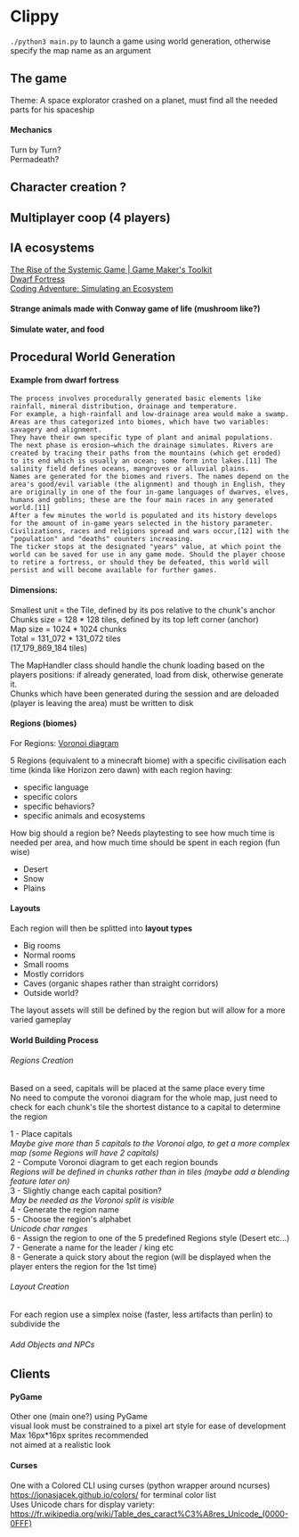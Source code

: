 # Clippy
``./python3 main.py`` to launch a game using world generation, otherwise specify the map name as an argument  

## The game
Theme: A space explorator crashed on a planet, must find all the needed parts for his spaceship  

#### Mechanics
Turn by Turn?  
Permadeath?  

## Character creation ?

## Multiplayer coop (4 players)

## IA ecosystems  
[The Rise of the Systemic Game | Game Maker's Toolkit](https://www.youtube.com/watch?v=SnpAAX9CkIc)  
[Dwarf Fortress](https://en.wikipedia.org/wiki/Dwarf_Fortress)  
[Coding Adventure: Simulating an Ecosystem](https://www.youtube.com/watch?v=r_It_X7v-1E)  

#### Strange animals made with Conway game of life (mushroom like?)  

#### Simulate water, and food  

## Procedural World Generation  

#### Example from dwarf fortress
```
The process involves procedurally generated basic elements like rainfall, mineral distribution, drainage and temperature.
For example, a high-rainfall and low-drainage area would make a swamp. Areas are thus categorized into biomes, which have two variables: savagery and alignment.
They have their own specific type of plant and animal populations.
The next phase is erosion—which the drainage simulates. Rivers are created by tracing their paths from the mountains (which get eroded) to its end which is usually an ocean; some form into lakes.[11] The salinity field defines oceans, mangroves or alluvial plains.
Names are generated for the biomes and rivers. The names depend on the area's good/evil variable (the alignment) and though in English, they are originally in one of the four in-game languages of dwarves, elves, humans and goblins; these are the four main races in any generated world.[11]
After a few minutes the world is populated and its history develops for the amount of in-game years selected in the history parameter. Civilizations, races and religions spread and wars occur,[12] with the "population" and "deaths" counters increasing.
The ticker stops at the designated "years" value, at which point the world can be saved for use in any game mode. Should the player choose to retire a fortress, or should they be defeated, this world will persist and will become available for further games.
```

#### Dimensions:
Smallest unit = the Tile, defined by its pos relative to the chunk's anchor  
Chunks size = 128 * 128 tiles, defined by its top left corner (anchor)  
Map size = 1024 * 1024 chunks  
Total = 131_072 * 131_072 tiles  
(17_179_869_184 tiles)

The MapHandler class should handle the chunk loading based on the players positions:
if already generated, load from disk, otherwise generate it.  
Chunks which have been generated during the session and are deloaded (player is leaving the area) must be written to disk    

#### Regions (biomes)
For Regions: [Voronoi diagram](https://en.wikipedia.org/wiki/Voronoi_diagram)  

5 Regions (equivalent to a minecraft biome) with a specific civilisation each time (kinda like Horizon zero dawn) with each region having:  
* specific language
* specific colors
* specific behaviors?
* specific animals and ecosystems  

How big should a region be? Needs playtesting to see how much time is needed per area, and how much time should be spent in each region (fun wise)  

* Desert
* Snow
* Plains

#### Layouts
Each region will then be splitted into **layout types**
* Big rooms
* Normal rooms
* Small rooms
* Mostly corridors
* Caves (organic shapes rather than straight corridors)
* Outside world?

The layout assets will still be defined by the region but will allow for a more varied gameplay

#### World Building Process
###### Regions Creation  
Based on a seed, capitals will be placed at the same place every time  
No need to compute the voronoi diagram for the whole map, just need to check for each chunk's tile the shortest distance to a capital to determine the region  


1 - Place capitals  
*Maybe give more than 5 capitals to the Voronoi algo, to get a more complex map (some Regions will have 2 capitals)*  
2 - Compute Voronoi diagram to get each region bounds  
*Regions will be defined in chunks rather than in tiles (maybe add a blending feature later on)*   
3 - Slightly change each capital position?  
*May be needed as the Voronoi split is visible*  
4 - Generate the region name  
5 - Choose the region's alphabet  
*Unicode char ranges*    
6 - Assign the region to one of the 5 predefined Regions style (Desert etc...)  
7 - Generate a name for the leader / king etc  
8 - Generate a quick story about the region (will be displayed when the player enters the region for the 1st time)  
###### Layout Creation
For each region use a simplex noise (faster, less artifacts than perlin) to subdivide the

###### Add Objects and NPCs

## Clients
#### PyGame  
Other one (main one?) using PyGame  
visual look must be constrained to a pixel art style for ease of development  
Max 16px*16px sprites recommended  
not aimed at a realistic look  

#### Curses  
One with a Colored CLI using curses (python wrapper around ncurses)  
https://jonasjacek.github.io/colors/ for terminal color list  
Uses Unicode chars for display variety:  
https://fr.wikipedia.org/wiki/Table_des_caract%C3%A8res_Unicode_(0000-0FFF)  

